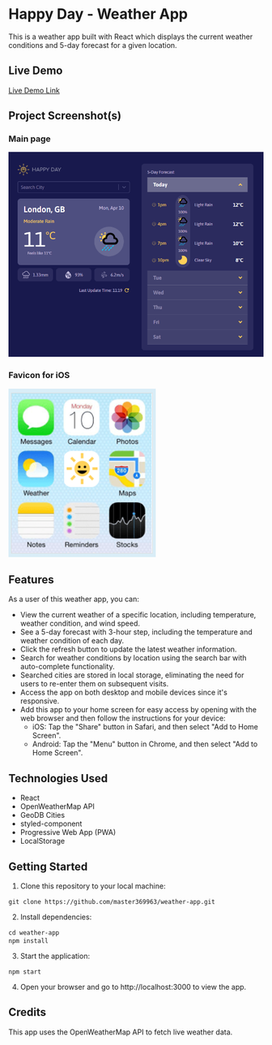 # Happy Day - Weather App

This is a weather app built with React which displays the current weather conditions and 5-day forecast for a given location.

## Live Demo

[Live Demo Link](https://master369963.github.io/weather-app/)

## Project Screenshot(s)

### Main page

![image](https://github.com/Master369963/weather-app/blob/main/ReadmeAssets/mainPage.png)

### Favicon for iOS

![image](https://github.com/Master369963/weather-app/blob/main/ReadmeAssets/favicon%20for%20iOS.png)

## Features

As a user of this weather app, you can:

- View the current weather of a specific location, including temperature, weather condition, and wind speed.
- See a 5-day forecast with 3-hour step, including the temperature and weather condition of each day.
- Click the refresh button to update the latest weather information.
- Search for weather conditions by location using the search bar with auto-complete functionality.
- Searched cities are stored in local storage, eliminating the need for users to re-enter them on subsequent visits.
- Access the app on both desktop and mobile devices since it's responsive.
- Add this app to your home screen for easy access by opening with the web browser and then follow the instructions for your device:
  - iOS: Tap the "Share" button in Safari, and then select "Add to Home Screen".
  - Android: Tap the "Menu" button in Chrome, and then select "Add to Home Screen".

## Technologies Used

- React
- OpenWeatherMap API
- GeoDB Cities
- styled-component
- Progressive Web App (PWA)
- LocalStorage

## Getting Started

1. Clone this repository to your local machine:

```
git clone https://github.com/master369963/weather-app.git
```

2. Install dependencies:

```
cd weather-app
npm install
```

3. Start the application:

```
npm start
```

4. Open your browser and go to http://localhost:3000 to view the app.

## Credits

This app uses the OpenWeatherMap API to fetch live weather data.
